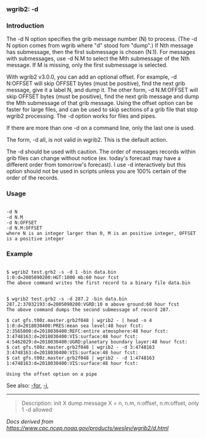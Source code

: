 
### wgrib2: -d



### Introduction



The -d N option specifies the grib message number (N) to 
process. (The -d N option comes from wgrib where "d" stood fom "dump".)
If Nth message has submessage, then the first submessage is chosen (N.1).
For messages with submessages, use -d N.M to select the
Mth submessage of the Nth message. If M is missing, only the first submessage is selected.


With wgrib2 v3.0.0, you can add an optional offset. For example, -d N:OFFSET 
will skip OFFSET bytes (must be positive), find the next grib message, give it a label N, and dump it.
The other form, -d N.M:OFFSET will skip OFFSET bytes (must be positive),
find the next grib message and dump the Mth submessage of that grib message.
Using the offset option can be faster for large files, and can be used to skip sections of a grib
file that stop wgrib2 processing. 
The -d option works for files and pipes.


If there are more than one -d on a command line, only
the last one is used. 

 The form, -d all, is not valid in wgrib2. This
is the default action.


The -d should be used with caution. The order of
messages records within grib files can change without notice (ex. today's forecast
may have a different order from tomorrow's forecast). I use
-d interactively but this option should not be used
in scripts unless you are 100% certain of the order of the records.

### Usage




```

-d N
-d N.M
-d N:OFFSET
-d N.M:OFFSET
where N is an integer larger than 0, M is an positive integer, OFFSET is a positive integer

```

### Example




```

$ wgrib2 test.grb2 -s -d 1 -bin data.bin
1:0:d=2005090200:HGT:1000 mb:60 hour fcst
The above command writes the first record to a binary file data.bin


$ wgrib2 test.grb2 -s -d 287.2 -bin data.bin
287.2:37032193:d=2005090200:VGRD:10 m above ground:60 hour fcst
The above command dumps the second submessage of record 287.

$ cat gfs.t00z.master.grb2f048 | wgrib2 - | head -n 4
1:0:d=2018030400:PRES:mean sea level:48 hour fcst:
2:3565800:d=2018030400:REFC:entire atmosphere:48 hour fcst:
3:4748163:d=2018030400:VIS:surface:48 hour fcst:
4:5462029:d=2018030400:UGRD:planetary boundary layer:48 hour fcst:
$ cat gfs.t00z.master.grb2f048 | wgrib2 - -d 3:4748163
3:4748163:d=2018030400:VIS:surface:48 hour fcst:
$ cat gfs.t00z.master.grb2f048 | wgrib2 - -d 1:4748163
1:4748163:d=2018030400:VIS:surface:48 hour fcst:

Using the offset option on a pipe

```


See also: 
[-for](./for.html), 
[-i](./i.html), 


















----

>Description: init  X      dump message X = n, n.m, n:offset, n.m:offset, only 1 -d allowed

_Docs derived from <https://www.cpc.ncep.noaa.gov/products/wesley/wgrib2/d.html>_